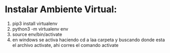 # Instalar Ambiente Virtual:
1) pip3 install virtualenv
2) python3 -m virtualenv env
3) source env/bin/activate
4) en windows se activa haciendo cd a laa carpeta y buscando donde esta el archivo activate, ahi corres el comando activate